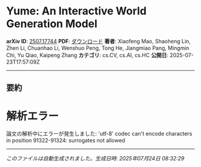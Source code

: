 # Yume: An Interactive World Generation Model

**arXiv ID**: [2507.17744](http://arxiv.org/abs/2507.17744v1)
**PDF**: [ダウンロード](http://arxiv.org/pdf/2507.17744v1.pdf)
**著者**: Xiaofeng Mao, Shaoheng Lin, Zhen Li, Chuanhao Li, Wenshuo Peng, Tong He, Jiangmiao Pang, Mingmin Chi, Yu Qiao, Kaipeng Zhang
**カテゴリ**: cs.CV, cs.AI, cs.HC
**公開日**: 2025-07-23T17:57:09Z

---

## 要約

# 解析エラー

論文の解析中にエラーが発生しました: 'utf-8' codec can't encode characters in position 91322-91324: surrogates not allowed

---

*このファイルは自動生成されました。生成日時: 2025年07月24日 08:32:29*
